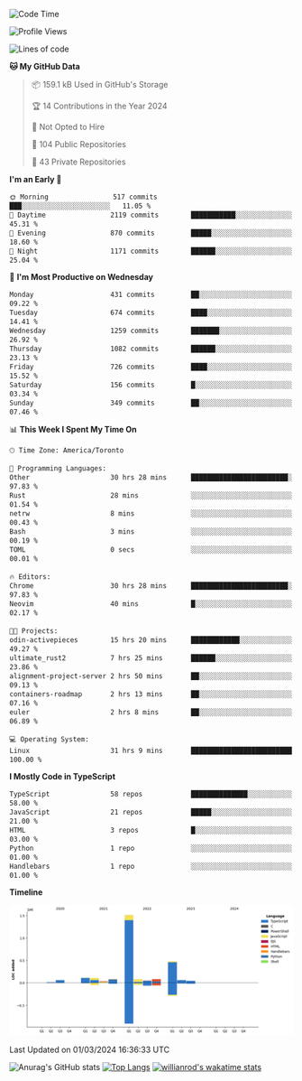 <!--START_SECTION:waka-->
![Code Time](http://img.shields.io/badge/Code%20Time-1%2C268%20hrs%2018%20mins-blue)

![Profile Views](http://img.shields.io/badge/Profile%20Views-1-blue)

![Lines of code](https://img.shields.io/badge/From%20Hello%20World%20I%27ve%20Written-2.7%20million%20lines%20of%20code-blue)

**🐱 My GitHub Data** 

> 📦 159.1 kB Used in GitHub's Storage 
 > 
> 🏆 14 Contributions in the Year 2024
 > 
> 🚫 Not Opted to Hire
 > 
> 📜 104 Public Repositories 
 > 
> 🔑 43 Private Repositories 
 > 
**I'm an Early 🐤** 

```text
🌞 Morning                517 commits         ███░░░░░░░░░░░░░░░░░░░░░░   11.05 % 
🌆 Daytime                2119 commits        ███████████░░░░░░░░░░░░░░   45.31 % 
🌃 Evening                870 commits         █████░░░░░░░░░░░░░░░░░░░░   18.60 % 
🌙 Night                  1171 commits        ██████░░░░░░░░░░░░░░░░░░░   25.04 % 
```
📅 **I'm Most Productive on Wednesday** 

```text
Monday                   431 commits         ██░░░░░░░░░░░░░░░░░░░░░░░   09.22 % 
Tuesday                  674 commits         ████░░░░░░░░░░░░░░░░░░░░░   14.41 % 
Wednesday                1259 commits        ███████░░░░░░░░░░░░░░░░░░   26.92 % 
Thursday                 1082 commits        ██████░░░░░░░░░░░░░░░░░░░   23.13 % 
Friday                   726 commits         ████░░░░░░░░░░░░░░░░░░░░░   15.52 % 
Saturday                 156 commits         █░░░░░░░░░░░░░░░░░░░░░░░░   03.34 % 
Sunday                   349 commits         ██░░░░░░░░░░░░░░░░░░░░░░░   07.46 % 
```


📊 **This Week I Spent My Time On** 

```text
🕑︎ Time Zone: America/Toronto

💬 Programming Languages: 
Other                    30 hrs 28 mins      ████████████████████████░   97.83 % 
Rust                     28 mins             ░░░░░░░░░░░░░░░░░░░░░░░░░   01.54 % 
netrw                    8 mins              ░░░░░░░░░░░░░░░░░░░░░░░░░   00.43 % 
Bash                     3 mins              ░░░░░░░░░░░░░░░░░░░░░░░░░   00.19 % 
TOML                     0 secs              ░░░░░░░░░░░░░░░░░░░░░░░░░   00.01 % 

🔥 Editors: 
Chrome                   30 hrs 28 mins      ████████████████████████░   97.83 % 
Neovim                   40 mins             █░░░░░░░░░░░░░░░░░░░░░░░░   02.17 % 

🐱‍💻 Projects: 
odin-activepieces        15 hrs 20 mins      ████████████░░░░░░░░░░░░░   49.27 % 
ultimate_rust2           7 hrs 25 mins       ██████░░░░░░░░░░░░░░░░░░░   23.86 % 
alignment-project-server 2 hrs 50 mins       ██░░░░░░░░░░░░░░░░░░░░░░░   09.13 % 
containers-roadmap       2 hrs 13 mins       ██░░░░░░░░░░░░░░░░░░░░░░░   07.16 % 
euler                    2 hrs 8 mins        ██░░░░░░░░░░░░░░░░░░░░░░░   06.89 % 

💻 Operating System: 
Linux                    31 hrs 9 mins       █████████████████████████   100.00 % 
```

**I Mostly Code in TypeScript** 

```text
TypeScript               58 repos            ██████████████░░░░░░░░░░░   58.00 % 
JavaScript               21 repos            █████░░░░░░░░░░░░░░░░░░░░   21.00 % 
HTML                     3 repos             █░░░░░░░░░░░░░░░░░░░░░░░░   03.00 % 
Python                   1 repo              ░░░░░░░░░░░░░░░░░░░░░░░░░   01.00 % 
Handlebars               1 repo              ░░░░░░░░░░░░░░░░░░░░░░░░░   01.00 % 
```



**Timeline**

![Lines of Code chart](https://raw.githubusercontent.com/wise-introvert/wise-introvert/master/assets/bar_graph.png)


 Last Updated on 01/03/2024 16:36:33 UTC
<!--END_SECTION:waka-->

![Anurag's GitHub stats](https://github-readme-stats.vercel.app/api?username=wise-introvert&count_private=true&show_icons=true)
[![Top Langs](https://github-readme-stats.vercel.app/api/top-langs/?username=wise-introvert&langs_count=10)](https://github.com/anuraghazra/github-readme-stats)
[![willianrod's wakatime stats](https://github-readme-stats.vercel.app/api/wakatime?username=wiseintrovert)](https://github.com/anuraghazra/github-readme-stats)
